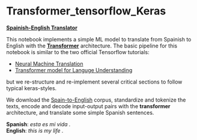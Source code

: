 # Transformer_tensorflow_Keras

**[Spainish-English Translator](https://colab.research.google.com/drive/1--zREhsilfCk8too4Wj6NR_a5u1AQ0q_#scrollTo=H7uxoHSxzh6C)**

This notebook implements a simple ML model to translate from Spainish to English with the [**Transformer**](https://arxiv.org/abs/1706.03762) architecture. The basic pipeline for this notebook is similar to the two official Tensorflow tutorials:     
+ [Neural Machine Translation](https://www.tensorflow.org/tutorials/text/nmt_with_attention)
+ [Transformer model for Languge Understanding](https://www.tensorflow.org/tutorials/text/transformer)

but we re-structure and re-implement several critical sections to follow typical keras-styles. 


We download the [Spain-to-English](http://storage.googleapis.com/download.tensorflow.org/data/spa-eng.zip) corpus, standardize and tokenize the texts, encode and decode input-output pairs with the **transformer** architecture, and translate some simple Spanish sentences. 


**Spanish**: *esta es mi vida .*     
**English**: *this is my life .*
